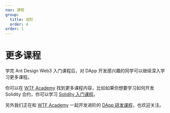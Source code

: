 ```yaml
---
nav: 课程
group:
  title: 进阶
  order: 4
order: 1
---
```


# 更多课程

学完 Ant Design Web3 入门课程后，对 DApp 开发感兴趣的同学可以继续深入学习更多课程。

你可以在 [WTF Academy](https://www.wtf.academy/) 找到更多课程内容，比如如果你想要学习如何开发 Solidity 合约，你可以学习 [Solidity 入门课程](https://www.wtf.academy/solidity-start)。

另外我们正在和 [WTF Academy](https://www.wtf.academy/) 一起开发进阶的 [DApp 研发课程](https://github.com/WTFAcademy/WTF-Dapp)，也欢迎关注。
